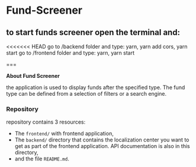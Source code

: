 # Fund-Screener

## to start funds screener open the terminal and:

<<<<<<< HEAD
go to  /backend folder and type: yarn, yarn add cors,  yarn start
go to /frontend folder and type: yarn, yarn start

===

**About Fund Screener**

the application is used to display funds after the specified type. The fund type can be defined from a selection of filters or a search engine.
### Repository

repository contains 3 resources:
- The `frontend/` with frontend application,
- The `backend/` directory that contains the localization center you want to get as part of the frontend application. API documentation is also in this directory,
- and the file `README.md`.

